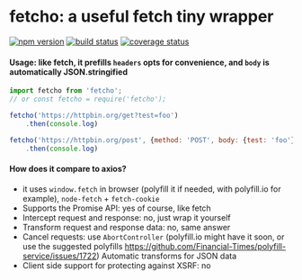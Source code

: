 # fetcho: a useful fetch tiny wrapper 

[![npm version][npm-image]][npm-url]
[![build status][travis-image]][travis-url]
[![coverage status][codecov-image]][codecov-url]

#### Usage: like fetch, it prefills `headers` opts for convenience, and `body` is automatically JSON.stringified

```js
import fetcho from 'fetcho';
// or const fetcho = require('fetcho');

fetcho('https://httpbin.org/get?test=foo')
	.then(console.log)

fetcho('https://httpbin.org/post', {method: 'POST', body: {test: 'foo'}})
	.then(console.log)
```

#### How does it compare to axios? 

- it uses `window.fetch` in browser (polyfill it if needed, with polyfill.io for example), `node-fetch` + `fetch-cookie`
- Supports the Promise API: yes of course, like fetch
- Intercept request and response: no, just wrap it yourself
- Transform request and response data: no, same answer
- Cancel requests: use `AbortController` (polyfill.io might have it soon, or use the suggested polyfills https://github.com/Financial-Times/polyfill-service/issues/1722)
Automatic transforms for JSON data
- Client side support for protecting against XSRF: no

[npm-image]: https://img.shields.io/npm/v/fetcho.svg?style=flat-square
[npm-url]: https://www.npmjs.com/package/fetcho
[travis-image]: https://img.shields.io/travis/caub/fetcho.svg?style=flat-square
[travis-url]: https://travis-ci.org/caub/fetcho
[codecov-image]: https://img.shields.io/codecov/c/github/caub/fetcho.svg?style=flat-square
[codecov-url]: https://codecov.io/gh/caub/fetcho
